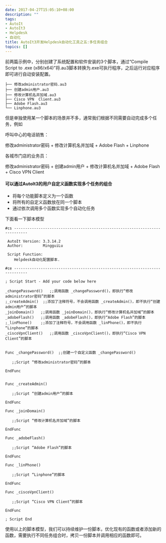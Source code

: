 ```yaml
---
date: 2017-04-27T15:05:10+08:00
description: ""
tags: 
- AutoIt
- AutoIt3
- Helpdesk
- 自动化
title: AutoIt3开发Helpdesk自动化工具之五:多任务组合
topics: []
---
```


前两篇示例中，分别创建了系统配置和软件安装的3个脚本，通过“Compile Script to .exe (x86/x64)”将.au3脚本转换为.exe可执行程序，之后运行对应程序即可进行自动安装配置。

    ├── 修改administrator密码.au3
    ├── 创建admin用户.au3
    ├── 修改计算机名并加域.au3
    ├── Cisco VPN  Client.au3
    ├── Adobe Flash.au3
    └── Linphone.au3

但是单独使用某一个脚本的场景并不多，通常我们根据不同需要自动完成多个任务，例如

呼叫中心的电话销售：

修改administrator密码 + 修改计算机名并加域 + Adobe Flash + Linphone

各城市门店的业务员：

修改administrator密码 + 创建admin用户 + 修改计算机名并加域 + Adobe Flash + Cisco VPN Client

#### 可以通过AutoIt3的用户自定义函数实现多个任务的组合

* 将每个功能脚本定义为一个函数
* 将所有的自定义函数放在同一个脚本
* 通过依次调用多个函数实现多个自动化任务

下面看一下脚本模型

    #cs ----------------------------------------------------------------------------
    
     AutoIt Version: 3.3.14.2
     Author:         MingguiLu
    
     Script Function:
    	Helpdesk自动化配置脚本.
    
    #ce ----------------------------------------------------------------------------
    
    ; Script Start - Add your code below here
    
    _changePassword()	;;调用函数 _changePassword()，即执行“修改administrator密码”的脚本
    ;_createAdmin()  ;;添加了注释符号，不会调用函数 _createAdmin()，即不执行“创建admin用户”的脚本
    _joinDomain()   ;;调用函数 _joinDomain()，即执行“修改计算机名并加域”的脚本
    _adobeFlash()   ;;调用函数 _adobeFlash()，即执行“Adobe Flash”的脚本
    ;_linPhone()    ;;添加了注释符号，不会调用函数 _linPhone()，即不执行 “Linphone”的脚本
    _ciscoVpnClient()   ;;调用函数 _ciscoVpnClient()，即执行“Cisco VPN Client”的脚本
    
    
    Func _changePassword()  ;;创建一个自定义函数 _changePassword()
    
       ;;Script	“修改administrator密码”的脚本
    
    EndFunc
    
    
    Func _createAdmin()
    
       ;;Script “创建admin用户”的脚本
    
    EndFunc
    
    Func _joinDomain()
    
       ;;Script “修改计算机名并加域”的脚本
    
    EndFunc
    
    Func _adobeFlash()
    
       ;;Script “Adobe Flash”的脚本
    
    EndFunc
    
    Func _linPhone()
    
       ;;Script “Linphone”的脚本
    
    EndFunc
    
    Func _ciscoVpnClient()
    
       ;;Script “Cisco VPN Client”的脚本
    
    EndFunc
    
    ; Script End
    

使用以上的脚本模型，我们可以持续维护一份脚本，优化现有的函数或者添加新的函数，需要执行不同任务组合时，拷贝一份脚本并调用相应的函数即可。

